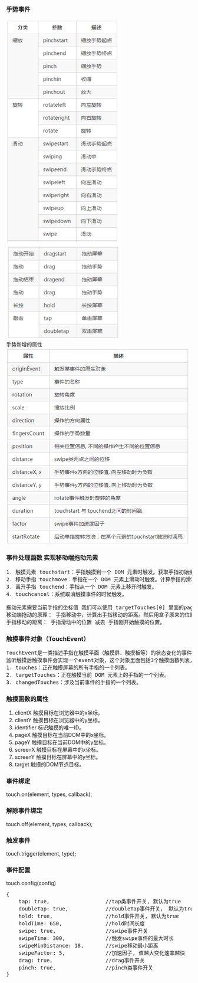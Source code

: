 <style>
    img {
        display: block;
    }
</style>

### 手势事件

<img src="touch_event.png">
<img src="touch_event_2.png">
手势新增的属性
<img src="touch_attribute.png">

### 事件处理函数 实现移动端拖动元素

<pre>
1. 触摸元素 touchstart：手指触摸到一个 DOM 元素时触发。获取手指初始坐标，同时获得盒子原来的位置。
2. 移动手指 touchmove：手指在一个 DOM 元素上滑动时触发。计算手指的滑动距离，并且移动盒子。
3. 离开手指 touchend：手指从一个 DOM 元素上移开时触发。
4. touchcancel：系统取消触摸事件的时候触发。

拖动元素需要当前手指的坐标值 我们可以使用 targetTouches[0] 里面的pageX 和 pageY。
移动端拖动的原理： 手指移动中，计算出手指移动的距离。然后用盒子原来的位置 + 手指移动的距离。
手指移动的距离： 手指滑动中的位置 减去 手指刚开始触摸的位置。
</pre>

### 触摸事件对象（TouchEvent）

<pre>
TouchEvent是一类描述手指在触摸平面（触摸屏、触摸板等）的状态变化的事件。这类事件用于描述一个或多个触点，使开发者可以检测触点的移动，触点的增加和减少，等等。
监听触摸后触摸事件会实现一个event对象，这个对象里面包括3个触摸函数列表，touchstart、touchmove、touchend三个事件都会各自有事件对象。
1. touches：正在触摸屏幕的所有手指的一个列表。
2. targetTouches：正在触摸当前 DOM 元素上的手指的一个列表。
3. changedTouches：涉及当前事件的手指的一个列表。
</pre>

### 触摸函数的属性
1. clientX      触摸目标在浏览器中的x坐标。
2. clientY      触摸目标在浏览器中的y坐标。
3. identifier      标识触摸的唯一ID。
4. pageX      触摸目标在当前DOM中的x坐标。
5. pageY      触摸目标在当前DOM中的y坐标。
6. screenX      触摸目标在屏幕中的x坐标。
7. screenY      触摸目标在屏幕中的y坐标。
8. target      触摸的DOM节点目标。

### 事件绑定

touch.on(element, types, callback);

### 解除事件绑定

touch.off(element, types, callback);

### 触发事件
touch.trigger(element, type);

### 事件配置

touch.config(config)
<pre>
{
    tap: true,                  //tap类事件开关, 默认为true
    doubleTap: true,            //doubleTap事件开关， 默认为true
    hold: true,                 //hold事件开关, 默认为true
    holdTime: 650,              //hold时间长度
    swipe: true,                //swipe事件开关
    swipeTime: 300,             //触发swipe事件的最大时长
    swipeMinDistance: 18,       //swipe移动最小距离
    swipeFactor: 5,             //加速因子, 值越大变化速率越快
    drag: true,                 //drag事件开关
    pinch: true,                //pinch类事件开关
}
</pre>